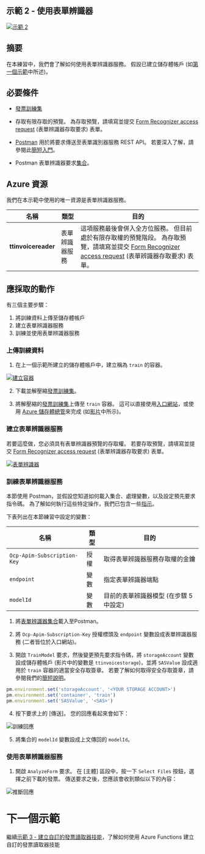 ## <a name="demo-2---using-form-recognizer"></a>示範 2 - 使用表單辨識器

[![示範 2](images/demo2.png)](https://globaleventcdn.blob.core.windows.net/assets/aiml/aiml10/videos/Demo2.mp4 "示範 2")

## <a name="summary"></a>摘要
在本練習中，我們會了解如何使用表單辨識器服務。 假設已建立儲存體帳戶 (如[第一個示範](demo1.md)中所述)。


## <a name="what-you-need"></a>必要條件
- [發票訓練集](https://globaleventcdn.blob.core.windows.net/assets/aiml/aiml10/data/training.zip)

- 存取有限存取的預覽。 為存取預覽，請填寫並提交 [Form Recognizer access request](https://aka.ms/FormRecognizerRequestAccess) (表單辨識器存取要求) 表單。

- [Postman](https://www.getpostman.com/) 用於將要求傳送至表單識別器服務 REST API。 若要深入了解，請參閱此[簡短入門](postman.md)。

- Postman 表單辨識器要求[集合](src/Collections/Form_Recognizer.postman_collection.json)。

## <a name="azure-resources"></a>Azure 資源
我們在本示範中使用的唯一資源是表單辨識器服務。


| 名稱                       | 類型                            | 目的                    |
| -------------------------- | ------------------------------- | ------------------------- |
| **ttinvoicereader**       | 表單辨識器服務         | 這項服務最後會併入全方位服務。 但目前處於有限存取權的預覽階段。 為存取預覽，請填寫並提交 [Form Recognizer access request](https://aka.ms/FormRecognizerRequestAccess) (表單辨識器存取要求) 表單。  |


## <a name="what-to-do"></a>應採取的動作

有三個主要步驟：
1. 將訓練資料上傳至儲存體帳戶
2. 建立表單辨識器服務
3. 訓練並使用表單辨識器服務

### <a name="upload-training-data"></a>上傳訓練資料


1. 在上一個示範所建立的儲存體帳戶中，建立稱為 `train` 的容器。

[![建立容器](images/create_container.png)](https://docs.microsoft.com/en-us/azure/storage/blobs/storage-quickstart-blobs-portal?WT.mc_id=msignitethetour2019-github-aiml10 "建立容器")

2. 下載並解壓縮[發票訓練集](https://globaleventcdn.blob.core.windows.net/assets/aiml/aiml10/data/training.zip)。

3. 將解壓縮的[發票訓練集](https://globaleventcdn.blob.core.windows.net/assets/aiml/aiml10/data/training.zip)上傳至 `train` 容器。 這可以直接使用[入口網站](https://docs.microsoft.com/en-us/azure/storage/blobs/storage-quickstart-blobs-portal?WT.mc_id=msignitethetour2019-github-aiml10#upload-a-block-blob)，或使用 [Azure 儲存體總管](https://docs.microsoft.com/en-us/azure/vs-azure-tools-storage-explorer-blobs?WT.mc_id=msignitethetour2019-github-aiml10)來完成 (如[影片](https://globaleventcdn.blob.core.windows.net/assets/aiml/aiml10/videos/Demo2.mp4 "示範 1")中所示)。

### <a name="create-form-recognizer-service"></a>建立表單辨識器服務

若要這麼做，您必須具有表單辨識器預覽的存取權。 若要存取預覽，請填寫並提交 [Form Recognizer access request](https://aka.ms/FormRecognizerRequestAccess) (表單辨識器存取要求) 表單。 


[![表單辨識器](images/form_recognizer.png)](https://docs.microsoft.com/en-us/azure/cognitive-services/form-recognizer/overview?WT.mc_id=msignitethetour2019-github-aiml10#request-access "表單辨識器")

### <a name="train-the-form-recognizer-service"></a>訓練表單辨識器服務

本節使用 Postman，並假設您知道如何載入集合、處理變數，以及設定預先要求指令碼。 為了解如何執行這些特定操作，我們已包含一些[指示](postman.md)。

下表列出在本節練習中設定的變數：

| 名稱                       | 類型                            | 目的                    |
| -------------------------- | ------------------------------- | ------------------------- |
| `Ocp-Apim-Subscription-Key`       | 授權         | 取得表單辨識器服務存取權的金鑰  |
| `endpoint`       | 變數         | 指定表單辨識器端點  |
| `modelId`       | 變數         | 目前的表單辨識器模型 (在步驟 5 中設定)  |

1. 將[表單辨識器集合](src/Collections/Form_Recognizer.postman_collection.json)載入至Postman。

2. 將 `Ocp-Apim-Subscription-Key` 授權標頭及 `endpoint` 變數設成表單辨識器服務 (二者皆位於入口網站)。

3. 開啟 `TrainModel` 要求，然後變更預先要求指令碼，將 `storageAccount` 變數設成儲存體帳戶 (影片中的變數是 `ttinvoicestorage`)，並將 `SASValue` 設成適用於 `train` 容器的適當安全存取簽章。 若要了解如何取得安全存取簽章，請參閱我們的[簡短說明](sas.md)。

```javascript
pm.environment.set('storageAccount', '<YOUR STORAGE ACCOUNT>')
pm.environment.set('container', 'train')
pm.environment.set('SASValue', '<SAS>')
```

4. 按下要求上的 [傳送]。 您的回應看起來會如下：

![訓練回應](images/form_training.png "訓練回應")

5. 將集合的 `modelId` 變數設成上文傳回的 `modelId`。


### <a name="use-the-form-recognizer-service"></a>使用表單辨識器服務

1. 開啟 `AnalyzeForm` 要求。 在 [主體]  區段中，按一下 `Select Files` 按鈕，選擇之前下載的發票。 傳送要求之後，您應該會收到類似以下的內容：

![推斷回應](images/form_inference.png "推斷回應")

# <a name="next-demo"></a>下一個示範
繼續[示範 3 - 建立自訂的發票讀取器技能](demo3.md)，了解如何使用 Azure Functions 建立自訂的發票讀取器技能

